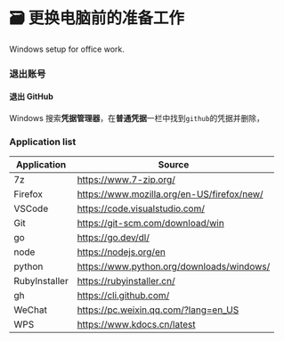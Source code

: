 # 🗃️ 更换电脑前的准备工作

Windows setup for office work.

### 退出账号

#### 退出 GitHub

Windows 搜索**凭据管理器**，在**普通凭据**一栏中找到`github`的凭据并删除，

### Application list

| Application   | Source                                         |
| ------------- | ---------------------------------------------- |
| 7z            | https://www.7-zip.org/                         |
| Firefox       | https://www.mozilla.org/en-US/firefox/new/     |
| VSCode        | https://code.visualstudio.com/                 |
| Git           | https://git-scm.com/download/win               |
| go            | https://go.dev/dl/                             |
| node          | https://nodejs.org/en                          |
| python        | https://www.python.org/downloads/windows/      |
| RubyInstaller | https://rubyinstaller.cn/                      |
| gh            | https://cli.github.com/                        |
| WeChat        | https://pc.weixin.qq.com/?lang=en_US           |
| WPS           | https://www.kdocs.cn/latest                    |
